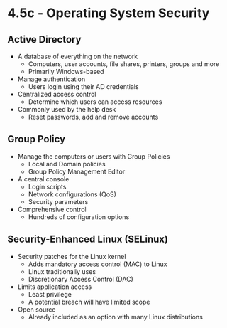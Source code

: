 # 4.5c - Operating System Security
## Active Directory
- A database of everything on the network
	- Computers, user accounts, file shares, printers, groups and more
	- Primarily Windows-based
- Manage authentication
	- Users login using their AD credentials
- Centralized access control
	- Determine which users can access resources
- Commonly used by the help desk
	- Reset passwords, add and remove accounts
## Group Policy
- Manage the computers or users with Group Policies
	- Local and Domain policies
	- Group Policy Management Editor
- A central console
	- Login scripts
	- Network configurations (QoS)
	- Security parameters
- Comprehensive control
	- Hundreds of configuration options
## Security-Enhanced Linux (SELinux)
- Security patches for the Linux kernel
	- Adds mandatory access control (MAC) to Linux
	- Linux traditionally uses
	- Discretionary Access Control (DAC)
- Limits application access
	- Least privilege
	- A potential breach will have limited scope
- Open source
	- Already included as an option with many Linux distributions